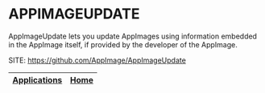 # APPIMAGEUPDATE

 AppImageUpdate lets you update AppImages using information embedded in the AppImage itself, if provided by the developer of the AppImage.
 
 SITE: https://github.com/AppImage/AppImageUpdate

 | [Applications](https://portable-linux-apps.github.io/apps.html) | [Home](https://portable-linux-apps.github.io)
 | --- | --- |
